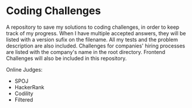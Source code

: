 # Coding Challenges

A repository to save my solutions to coding challenges, in order to keep track of my progress. 
When I have multiple accepted answers, they will be listed with a version sufix on the filename.
All my tests and the problem description are also included.
Challenges for companies' hiring processes are listed with the company's name in the root directory.
Frontend Challenges will also be included in this repository.

Online Judges:
- SPOJ
- HackerRank
- Codility
- Filtered
